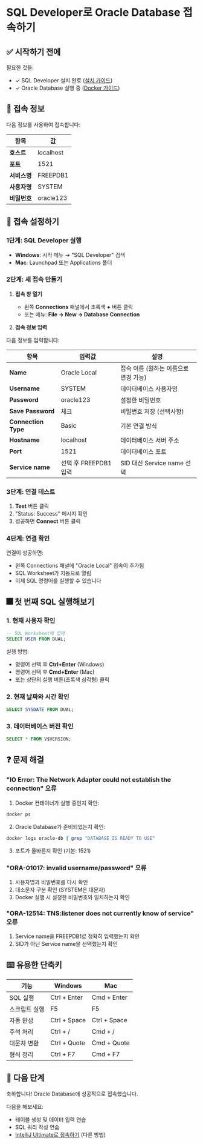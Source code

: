# SQL Developer로 Oracle Database 접속하기

## ✅ 시작하기 전에

필요한 것들:
- ✓ SQL Developer 설치 완료 ([설치 가이드](./INSTALL_SQL_DEVELOPER.md))
- ✓ Oracle Database 실행 중 ([Docker 가이드](./README.md))

## 📌 접속 정보

다음 정보를 사용하여 접속합니다:

| 항목 | 값 |
|------|------|
| **호스트** | localhost |
| **포트** | 1521 |
| **서비스명** | FREEPDB1 |
| **사용자명** | SYSTEM |
| **비밀번호** | oracle123 |

## 🔧 접속 설정하기

### 1단계: SQL Developer 실행
- **Windows**: 시작 메뉴 → "SQL Developer" 검색
- **Mac**: Launchpad 또는 Applications 폴더

### 2단계: 새 접속 만들기

1. **접속 창 열기**
   - 왼쪽 **Connections** 패널에서 초록색 **+** 버튼 클릭
   - 또는 메뉴: **File → New → Database Connection**

2. **접속 정보 입력**

다음 정보를 입력합니다:

| 항목 | 입력값 | 설명 |
|------|--------|------|
| **Name** | Oracle Local | 접속 이름 (원하는 이름으로 변경 가능) |
| **Username** | SYSTEM | 데이터베이스 사용자명 |
| **Password** | oracle123 | 설정한 비밀번호 |
| **Save Password** | 체크 | 비밀번호 저장 (선택사항) |
| **Connection Type** | Basic | 기본 연결 방식 |
| **Hostname** | localhost | 데이터베이스 서버 주소 |
| **Port** | 1521 | 데이터베이스 포트 |
| **Service name** | 선택 후 FREEPDB1 입력 | SID 대신 Service name 선택 |

### 3단계: 연결 테스트

1. **Test** 버튼 클릭
2. "Status: Success" 메시지 확인
3. 성공하면 **Connect** 버튼 클릭

### 4단계: 연결 확인

연결이 성공하면:
- 왼쪽 Connections 패널에 "Oracle Local" 접속이 추가됨
- SQL Worksheet가 자동으로 열림
- 이제 SQL 명령어를 실행할 수 있습니다

## 🎆 첫 번째 SQL 실행해보기

### 1. 현재 사용자 확인
```sql
-- SQL Worksheet에 입력
SELECT USER FROM DUAL;
```
실행 방법: 
- 명령어 선택 후 **Ctrl+Enter** (Windows) 
- 명령어 선택 후 **Cmd+Enter** (Mac)
- 또는 상단의 실행 버튼(초록색 삼각형) 클릭

### 2. 현재 날짜와 시간 확인
```sql
SELECT SYSDATE FROM DUAL;
```

### 3. 데이터베이스 버전 확인
```sql
SELECT * FROM V$VERSION;
```

## ❓ 문제 해결

### "IO Error: The Network Adapter could not establish the connection" 오류

1. Docker 컨테이너가 실행 중인지 확인:
```bash
docker ps
```

2. Oracle Database가 준비되었는지 확인:
```bash
docker logs oracle-db | grep "DATABASE IS READY TO USE"
```

3. 포트가 올바른지 확인 (기본: 1521)

### "ORA-01017: invalid username/password" 오류

1. 사용자명과 비밀번호를 다시 확인
2. 대소문자 구분 확인 (SYSTEM은 대문자)
3. Docker 실행 시 설정한 비밀번호와 일치하는지 확인

### "ORA-12514: TNS:listener does not currently know of service" 오류

1. Service name을 FREEPDB1로 정확히 입력했는지 확인
2. SID가 아닌 Service name을 선택했는지 확인

## ⌨️ 유용한 단축키

| 기능 | Windows | Mac |
|------|---------|-----|
| SQL 실행 | Ctrl + Enter | Cmd + Enter |
| 스크립트 실행 | F5 | F5 |
| 자동 완성 | Ctrl + Space | Ctrl + Space |
| 주석 처리 | Ctrl + / | Cmd + / |
| 대문자 변환 | Ctrl + Quote | Cmd + Quote |
| 형식 정리 | Ctrl + F7 | Cmd + F7 |

## 🎯 다음 단계

축하합니다! Oracle Database에 성공적으로 접속했습니다.

다음을 해보세요:
- 테이블 생성 및 데이터 입력 연습
- SQL 쿼리 작성 연습
- [IntelliJ Ultimate로 접속하기](./CONNECT_WITH_INTELLIJ.md) (다른 방법)